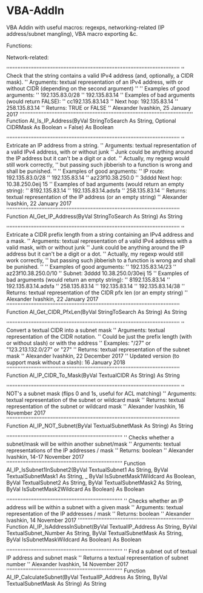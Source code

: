 # VBA-AddIn
VBA Addin with useful macros: regexps, networking-related (IP address/subnet mangling), VBA macro exporting &amp;c.

Functions:

Network-related:

'''''''''''''''''''''''''''''''''''''''''''''''''''''''''''''''''''''''''''''''''''''''''''''''''''''''''''''
'' Check that the string contains a valid IPv4 address (and, optionally, a CIDR mask).
'' Arguments: textual representation of an IPv4 address, with or without CIDR (depending on the second argument)
''
''   Examples of good arguments:
''    192.135.83.0/28
''    192.135.83.14
''   Examples of bad arguments (would return FALSE):
''    cc192.135.83.143
''    Next hop: 192.135.83.14
''    258.135.83.14
'' Returns:   TRUE or FALSE
'' Alexander Ivashkin, 25 January 2017
'''''''''''''''''''''''''''''''''''''''''''''''''''''''''''''''''''''''''''''''''''''''''''''''''''''''''''''
Function AI_Is_IP_Address(ByVal StringToSearch As String, Optional CIDRMask As Boolean = False) As Boolean

'''''''''''''''''''''''''''''''''''''''''''''''''''''''''''''''''''''''''''''''''''''''''''''''''''''''''''''
'' Extricate an IP address from a string.
'' Arguments: textual representation of a valid IPv4 address, with or without junk
''   Junk could be anything around the IP address but it can't be a digit or a dot.
''   Actually, my regexp would still work correctly,
''    but passing such jibberish to a function is wrong and shall be punished.
''
''   Examples of good arguments:
''    IP route: 192.135.83.0/28
''    192.135.83.14
''    az23f10.38.250.0
''    3dddd Next hop:  10.38.250.0eij 15
''   Examples of bad arguments (would return an empty string):
''    8192.135.83.14
''    192.135.83.14.adsfa
''    258.135.83.14
'' Returns:   textual representation of the IP address (or an empty string)
'' Alexander Ivashkin, 22 January 2017
'''''''''''''''''''''''''''''''''''''''''''''''''''''''''''''''''''''''''''''''''''''''''''''''''''''''''''''
Function AI_Get_IP_Address(ByVal StringToSearch As String) As String

'''''''''''''''''''''''''''''''''''''''''''''''''''''''''''''''''''''''''''''''''''''''''''''''''''''''''''''
'' Extricate a CIDR prefix length from a string containing an IPv4 address and a mask.
'' Arguments: textual representation of a valid IPv4 address with a valid mask, with or without junk
''   Junk could be anything around the IP address but it can't be a digit or a dot.
''   Actually, my regexp would still work correctly,
''    but passing such jibberish to a function is wrong and shall be punished.
''
''   Examples of good arguments:
''    192.135.83.14/23
''    az23f10.38.250.0/10
''    Subnet: 3dddd  10.38.250.0/30eij 15
''   Examples of bad arguments (would return an empty string):
''    8192.135.83.14
''    192.135.83.14.adsfa
''    258.135.83.14
''    192.135.83.14
''    192.135.83.14/38
'' Returns:   textual representation of the CIDR pfx len (or an empty string)
'' Alexander Ivashkin, 22 January 2017
'''''''''''''''''''''''''''''''''''''''''''''''''''''''''''''''''''''''''''''''''''''''''''''''''''''''''''''
Function AI_Get_CIDR_PfxLen(ByVal StringToSearch As String) As String

'''''''''''''''''''''''''''''''''''''''''''''''''''''''''''''''''''''''''''''''''''''''''''''''''''''''''''''
'' Convert a textual CIDR into a subnet mask
'' Arguments: textual representation of the CIDR notation.
''   Could be just the prefix length (with or without slash) or with the address
''   Examples: "/27" or "123.213.132.0/27" or "27"
'' Returns:   textual representation of the subnet mask
'' Alexander Ivashkin, 22 December 2017
'' Updated version (to support mask without a slash): 16 January 2018
'''''''''''''''''''''''''''''''''''''''''''''''''''''''''''''''''''''''''''''''''''''''''''''''''''''''''''''
Function AI_IP_CIDR_To_Mask(ByVal TextualCIDR As String) As String

'''''''''''''''''''''''''''''''''''''''''''''''''''''''''''''''''''''''''''''''''''''''''''''''''''''''''''''
'' NOT's a subnet mask (flips 0 and 1s, useful for ACL matching)
'' Arguments: textual representation of the subnet or wildcard mask
'' Returns:   textual representation of the subnet or wildcard mask
'' Alexander Ivashkin, 16 November 2017
'''''''''''''''''''''''''''''''''''''''''''''''''''''''''''''''''''''''''''''''''''''''''''''''''''''''''''''
Function AI_IP_NOT_Subnet(ByVal TextualSubnetMask As String) As String

'''''''''''''''''''''''''''''''''''''''''''''''''''''''''''''''''''''''''
'' Checks whether a subnet/mask will be within another subnet/mask
'' Arguments: textual representations of the IP addresses / mask
'' Returns:   boolean
'' Alexander Ivashkin, 14-17 November 2017
'''''''''''''''''''''''''''''''''''''''''''''''''''''''''''''''''''''''''
Function AI_IP_IsSubnet1InSubnet2(ByVal TextualSubnet1 As String, ByVal TextualSubnetMask1 As String, _
    ByVal IsSubnetMask1Wildcard As Boolean, ByVal TextualSubnet2 As String, ByVal TextualSubnetMask2 As String, ByVal IsSubnetMask2Wildcard As Boolean) As Boolean
    
'''''''''''''''''''''''''''''''''''''''''''''''''''''''''''''''''''''''''
'' Checks whether an IP address will be within a subnet with a given mask
'' Arguments: textual representation of the IP addresses / mask
'' Returns:   boolean
'' Alexander Ivashkin, 14 November 2017
'''''''''''''''''''''''''''''''''''''''''''''''''''''''''''''''''''''''''
Function AI_IP_IsAddressInSubnet(ByVal TextualIP_Address As String, ByVal TextualSubnet_Number As String, ByVal TextualSubnetMask As String, ByVal IsSubnetMaskWildcard As Boolean) As Boolean

'''''''''''''''''''''''''''''''''''''''''''''''''''''''''''''''''''''''''
'' Find a subnet out of textual IP address and subnet mask
'' Returns a textual representation of subnet number
'' Alexander Ivashkin, 14 November 2017
'''''''''''''''''''''''''''''''''''''''''''''''''''''''''''''''''''''''''
Function AI_IP_CalculateSubnet(ByVal TextualIP_Address As String, ByVal TextualSubnetMask As String) As String

